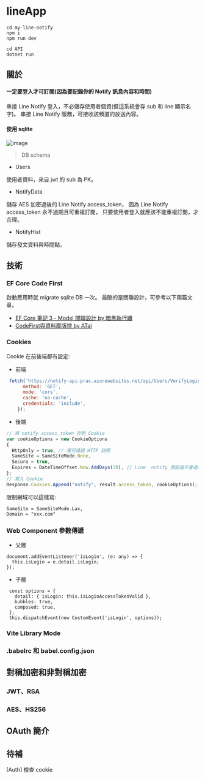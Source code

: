 # lineApp

```
cd my-line-notify
npm i
npm run dev
```

```
cd API
dotnet run
```


## 關於

#### 一定要登入才可訂閱(因為要記錄你的 Notify 訊息內容和時間)

串接 Line Notify 登入，不必儲存使用者個資(但這系統會存 sub 和 line 顯示名字)。
串接 Line Notify 服務，可接收該頻道的放送內容。


#### 使用 sqlite

![image](https://user-images.githubusercontent.com/21300139/233802141-34a01111-3629-417e-a90c-6e04af4d8d62.png)
> DB schema

- Users

使用者資料，來自 jwt 的 sub 為 PK。

- NotifyData

儲存 AES 加密過後的 Line Notify access_token，
因為 Line Notify access_token 永不過期且可重複訂閱，
只要使用者登入就應該不能重複訂閱，才合理。

- NotifyHist

儲存發文資料與時間點。

## 技術

### EF Core Code First

啟動應用時就 migrate sqlite DB 一次。
最酷的是關聯設計，可參考以下兩篇文章。
- [EF Core 筆記 3 - Model 關聯設計 by 暗黑執行續](https://blog.darkthread.net/blog/ef-core-notes-3/)
- [CodeFirst與資料庫版控 by ATai](https://blog.darkthread.net/blog/ef-core-notes-3/)

### Cookies

Cookie 在前後端都有設定:

- 前端
``` javascript
 fetch('https://notify-api-prac.azurewebsites.net/api/Users/VerifyLogin', {
      method: 'GET',
      mode: 'cors',
      cache: 'no-cache',
      credentials: 'include',
    });
```

- 後端
``` javascript
// 將 notify access_token 存到 Cookie
var cookieOptions = new CookieOptions
{
  HttpOnly = true, // 僅可通過 HTTP 訪問
  SameSite = SameSiteMode.None,
  Secure = true,
  Expires = DateTimeOffset.Now.AddDays(30), // Line  notify 預設值不會過期，同 line login 30 天
};
// 寫入 Cookie
Response.Cookies.Append("notify", result.access_token, cookieOptions);
```

限制網域可以這樣寫:
```
SameSite = SameSiteMode.Lax,
Domain = "xxx.com"
```

### Web Component 參數傳遞

- 父層
```
document.addEventListener('isLogin', (e: any) => {
  this.isLogin = e.detail.isLogin;
});
```

- 子層
```
 const options = {
   detail: { isLogin: this.isLoginAccessTokenValid },
   bubbles: true,
   composed: true,
 };
 this.dispatchEvent(new CustomEvent('isLogin', options));
```

### Vite Library Mode

### .babelrc 和 babel.config.json

## 對稱加密和非對稱加密

### JWT、RSA

### AES、HS256

## OAuth 簡介

## 待補
[Auth] 檢查 cookie

